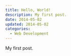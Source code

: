 ```yaml
---
title: Hello, World!
description: My first post.
date: 2014-05-02
updated: 2014-05-02
categories:
  - Web Development
---
```


My first post.
